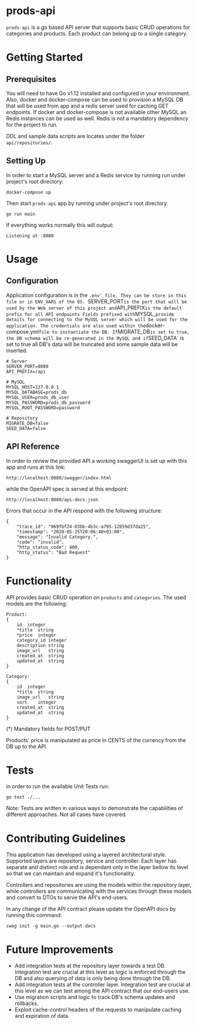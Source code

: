 # prods-api
`prods-api` is a go based API server that supports basic CRUD operations for categories and products. Each product can belong up to a single category. 

# Getting Started

## Prerequisites
You will need to have Go v1.12 installed and configured in your environment. Also, docker and docker-compose can be used to provision a MySQL DB that will be used from app and a redis server used for caching GET endpoints. If docker and docker-compose is not available other MySQL an Redis instances can be used as well. Redis is not a mandatory dependency for the project to run.

DDL and sample data scripts are locates under the folder `api/repositories/`.

## Setting Up
In order to start a MySQL server and a Redis service by running run under project's root directory:
```
docker-compose up
```
Then start `prods-api` app by running under project's root directory
```
go run main
```

If everything works normally this will output:
```
Listening at :8080
```

# Usage

## Configuration
Application configuration is in the `.env' file. They can be store in this file or in ENV_VARS of the OS.
`SERVER_PORT` is the port that will be used by the Web server of this project and `API_PREFIX` is the default prefix for all API endpoints
Fields prefixed with `MYSQL_` provide details for connecting to the MySQL server which will be used for the application. The credentials are also used within the `docker-compose.yml` file to instantiate the DB. If `MIGRATE_DB` is set to true, the DB schema will be re-generated in the MySQL and if `SEED_DATA` is set to true all DB's data will be truncated and some sample data will be inserted.

```
# Server
SERVER_PORT=8080
API_PREFIX=/api

# MySQL
MYSQL_HOST=127.0.0.1
MYSQL_DATABASE=prods_db
MYSQL_USER=prods_db_user
MYSQL_PASSWORD=prods_db_password
MYSQL_ROOT_PASSWORD=password

# Repository
MIGRATE_DB=false
SEED_DATA=false
```

## API Reference
In order to review the provided API a working swaggerUI is set up with this app and runs at this link:
```
http://localhost:8080/swagger/index.html
```
while the OpenAPI spec is served at this endpoint:
```
http://localhost:8080/api-docs.json
```

Errors that occur in the API respond with the following structure:
```
{
    "trace_id": "969fbf24-03bb-4b3c-a795-12859d37da25",
    "timestamp": "2020-05-25T20:06:40+03:00",
    "message": "Invalid Category.",
    "code": "invalid",
    "http_status_code": 400,
    "http_status": "Bad Request"
}
```

# Functionality
API provides basic CRUD operation on `products` and `categories`. The used models are the following:
```
Product:
{
    id	integer
    *title	string
    *price	integer
    category_id	integer
    description	string
    image_url	string
    created_at	string
    updated_at	string
}

Category:
{
    id	integer
    *title	string
    image_url	string
    sort	integer
    created_at	string
    updated_at	string
}
```
(*) Mandatory fields for POST/PUT

Products' price is manipulated as price in CENTS of the currency from the DB up to the API.

# Tests
in order to run the available Unit Tests run:
```
go test ./...
```
Note: Tests are written in various ways to demonstrate the capabilities of different approaches. Not all cases have covered.

# Contributing Guidelines
This application has developed using a layered architectural style. Supported layers are repository, service and controller. Each layer has separate and distinct role and is dependant only in the layer bellow its level so that we can maintain and expand it's functionality.

Controllers and repositories are using the models within the repository layer, while controllers
are communicating with the services through these models and convert to DTOs to serve the API's end-users.

In any change of the API contract please update the OpenAPI docs by running this command:
```
swag init -g main.go --output docs
```

# Future Improvements
* Add integration tests at the repository layer towards a test DB. Integration test are crucial at this level as logic is enforced through the DB and also querying of data is only being done through the DB.
* Add integration tests at the controller layer. Integration test are crucial at this level as we can test among the API contract that our end-users use.
* Use migration scripts and logic to track DB's schema updates and rollbacks.
* Exploit cache-control headers of the requests to manipulate caching and expiration of data.
